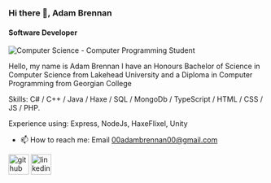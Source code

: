 ### Hi there 👋, Adam Brennan  
#### Software Developer
![Computer Science - Computer Programming Student](https://www.lakeheadgeorgian.ca/wp-content/uploads/2018/02/logo2.png)

Hello, my name is Adam Brennan
I have an Honours Bachelor of Science in Computer Science from Lakehead University and a Diploma in Computer Programming from Georgian College

Skills: C# / C++ / Java / Haxe / SQL / MongoDb / TypeScript / HTML / CSS / JS / PHP.

Experience using: Express, NodeJs, HaxeFlixel, Unity

- 📫 How to reach me: Email 00adambrennan00@gmail.com  


[<img src='https://cdn.jsdelivr.net/npm/simple-icons@3.0.1/icons/github.svg' alt='github' height='40'>](https://github.com/Adam882094)  [<img src='https://cdn.jsdelivr.net/npm/simple-icons@3.0.1/icons/linkedin.svg' alt='linkedin' height='40'>](https://www.linkedin.com/in/adam-brennan-profile/)  

